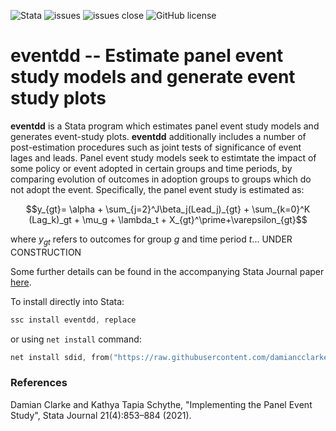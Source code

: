![Stata](https://img.shields.io/badge/stata-2013-green) ![issues](https://img.shields.io/github/issues/damiancclarke/eventdd) ![issues close](https://img.shields.io/github/issues-closed/damiancclarke/eventdd) ![GitHub license](https://img.shields.io/github/license/damiancclarke/eventdd)

# eventdd -- Estimate panel event study models and generate event study plots

**eventdd** is a Stata program which estimates panel event study models and generates event-study plots.  **eventdd** additionally includes a number of post-estimation procedures such as joint tests of significance of event lages and leads.  Panel event study models seek to estimtate the impact of some policy or event adopted in certain groups and time periods, by comparing evolution of outcomes in adoption groups to groups which do not adopt the event.  Specifically, the panel event study is estimated as:

$$y_{gt}= \alpha + \sum_{j=2}^J\beta_j(Lead_j)_{gt} + \sum_{k=0}^K (Lag_k)_gt + \mu_g + \lambda_t + X_{gt}^\prime+\varepsilon_{gt}$$

where $y_{gt}$ refers to outcomes for group $g$ and time period $t$... UNDER CONSTRUCTION


Some further details can be found in the accompanying Stata Journal paper [here](https://docs.iza.org/dp13524.pdf).

To install directly into Stata:
```s
ssc install eventdd, replace
```
or using ```net install``` command:
```s
net install sdid, from("https://raw.githubusercontent.com/damiancclarke/eventdd/master") replace
```


### References
Damian Clarke and Kathya Tapia Schythe, "Implementing the Panel Event Study", Stata Journal 21(4):853–884 (2021).
